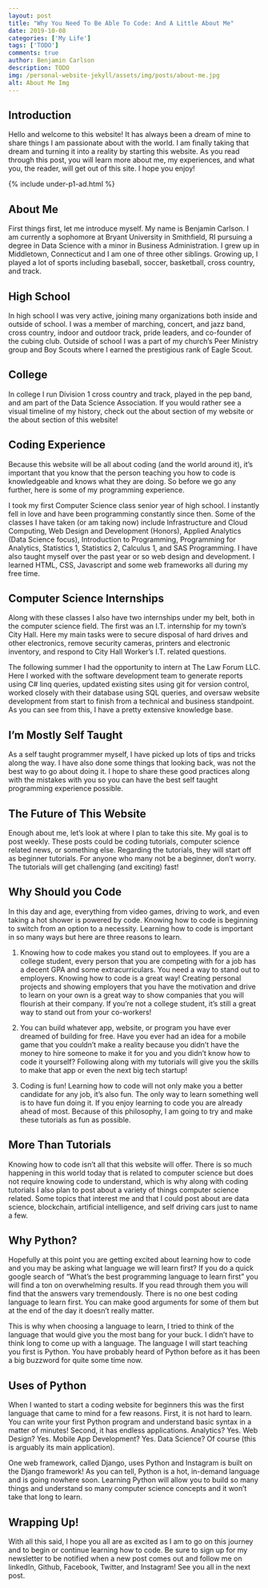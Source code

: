 ```yaml
---
layout: post
title: "Why You Need To Be Able To Code: And A Little About Me"
date: 2019-10-08
categories: ['My Life']
tags: ['TODO']
comments: true
author: Benjamin Carlson
description: TODO
img: /personal-website-jekyll/assets/img/posts/about-me.jpg
alt: About Me Img
---
```


## Introduction
Hello and welcome to this website! It has always been a dream of mine to share things I am passionate about with the
                world. I am finally taking that dream and turning it into a reality by starting this website. As you
                read through
                this
                post, you will learn more about me, my experiences, and what you, the reader, will get out of this site.
                I hope you
                enjoy!

{% include under-p1-ad.html %}

## About Me
First things first, let me introduce myself. My name is Benjamin Carlson. I am currently a sophomore at
                Bryant
                University in Smithfield, RI pursuing a degree in Data Science with a minor in Business Administration.
                I grew up in
                Middletown, Connecticut and I am one of three other siblings. Growing up, I played a lot of sports
                including
                baseball,
                soccer, basketball, cross country, and track.

## High School
In high school I was very active, joining many organizations both inside and outside of school. I was a
            member of
            marching, concert, and jazz band, cross country, indoor and outdoor track, pride leaders, and co-founder of
            the cubing
            club. Outside of school I was a part of my church’s Peer Ministry group and Boy Scouts where I earned the
            prestigious
            rank of Eagle Scout.

 ## College
In college I run Division 1 cross country and track, played in the pep band, and am part of the Data Science
            Association. If you would rather see a visual timeline of my history, check out the about section of my
            website or the
            about section of this website!

## Coding Experience
Because this website will be all about coding (and the world around it), it’s important that you know that
            the person
            teaching you how to code is knowledgeable and knows what they are doing. So before we go any further, here
            is some of my
            programming experience.

I took my first Computer Science class senior year of high school. I instantly fell in love and have been
            programming
            constantly since then. Some of the classes I have taken (or am taking now) include Infrastructure and Cloud
            Computing,
            Web Design and Development (Honors), Applied Analytics (Data Science focus), Introduction to Programming,
            Programming
            for Analytics, Statistics 1, Statistics 2, Calculus 1, and SAS Programming. I have also taught myself over
            the past year
            or so web design and development. I learned HTML, CSS, Javascript and some web frameworks all during my free
            time.

## Computer Science Internships
Along with these classes I also have two internships under my belt, both in the computer science field. The
            first was an
            I.T. internship for my town’s City Hall. Here my main tasks were to secure disposal of hard drives and other
            electronics, remove security cameras, printers and electronic inventory, and respond to City Hall Worker’s
            I.T. related
            questions.

The following summer I had the opportunity to intern at The Law Forum LLC. Here I worked with the software
            development
            team to generate reports using C# linq queries, updated existing sites using git for version control, worked
            closely
            with their database using SQL queries, and oversaw website development from start to finish from a technical
            and
            business standpoint. As you can see from this, I have a pretty extensive knowledge base.

## I’m Mostly Self Taught
As a self taught programmer myself, I have picked up lots of tips and tricks along the way. I have also done
            some things
            that looking back, was not the best way to go about doing it. I hope to share these good practices along
            with the
            mistakes with you so you can have the best self taught programming experience possible.

## The Future of This Website
Enough about me, let’s look at where I plan to take this site. My goal is to post weekly. These posts could
            be coding
            tutorials, computer science related news, or something else. Regarding the tutorials, they will start off as
            beginner
            tutorials. For anyone who many not be a beginner, don’t worry. The tutorials will get challenging (and
            exciting) fast!

## Why Should you Code
In this day and age, everything from video games, driving to work, and even taking a hot shower is powered
            by code.
            Knowing how to code is beginning to switch from an option to a necessity. Learning how to code is important
            in so many
            ways but here are three reasons to learn.

1. Knowing how to code makes you stand out to employees. If you are a college student, every person that you
            are
            competing with for a job has a decent GPA and some extracurriculars. You need a way to stand out to
            employers. Knowing
            how to code is a great way! Creating personal projects and showing employers that you have the motivation
            and drive to
            learn on your own is a great way to show companies that you will flourish at their company. If you’re not a
            college
            student, it’s still a great way to stand out from your co-workers!

2. You can build whatever app, website, or program you have ever dreamed of building for free. Have you ever
            had an idea
            for a mobile game that you couldn’t make a reality because you didn’t have the money to hire someone to make
            it for you
            and you didn’t know how to code it yourself? Following along with my tutorials will give you the skills to
            make that app
            or even the next big tech startup!

3. Coding is fun! Learning how to code will not only make you a better candidate for any job, it’s also fun.
            The only
            way to learn something well is to have fun doing it. If you enjoy learning to code you are already ahead of
            most.
            Because of this philosophy, I am going to try and make these tutorials as fun as possible.

## More Than Tutorials
Knowing how to code isn’t all that this website will offer. There is so much happening in this world today
            that is
            related to computer science but does not require knowing code to understand, which is why along with coding
            tutorials I
            also plan to post about a variety of things computer science related. Some topics that interest me and that
            I could post
            about are data science, blockchain, artificial intelligence, and self driving cars just to name a few.

## Why Python?
Hopefully at this point you are getting excited about learning how to code and you may be asking what
            language we will
            learn first? If you do a quick google search of “What’s the best programming language to learn first” you
            will find a
            ton on overwhelming results. If you read through them you will find that the answers vary tremendously.
            There is no one
            best coding language to learn first. You can make good arguments for some of them but at the end of the day
            it doesn’t
            really matter.

This is why when choosing a language to learn, I tried to think of the language that would give you the most
            bang for
            your buck. I didn’t have to think long to come up with a language. The language I will start teaching you
            first is
            Python. You have probably heard of Python before as it has been a big buzzword for quite some time now.

## Uses of Python
When I wanted to start a coding website for beginners this was the first language that came to mind for a
            few reasons.
            First, it is not hard to learn. You can write your first Python program and understand basic syntax in a
            matter of
            minutes! Second, it has endless applications. Analytics? Yes. Web Design? Yes. Mobile App Development? Yes.
            Data
            Science? Of course (this is arguably its main application).

One web framework, called Django, uses Python and Instagram is built on the Django framework! As you can
            tell, Python is
            a hot, in-demand language and is going nowhere soon. Learning Python will allow you to build so many things
            and
            understand so many computer science concepts and it won’t take that long to learn.

## Wrapping Up!
With all this said, I hope you all are as excited as I am to go on this journey and to begin or continue
            learning how to
            code. Be sure to sign up for my newsletter to be notified when a new post comes out and follow me on
            linkedIn, Github,
            Facebook, Twitter, and Instagram! See you all in the next post.